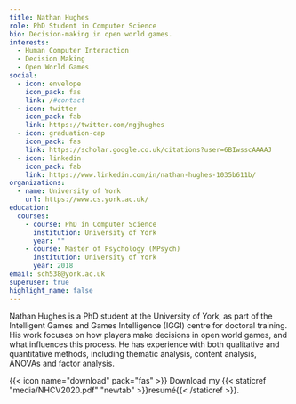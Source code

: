 ```yaml
---
title: Nathan Hughes
role: PhD Student in Computer Science
bio: Decision-making in open world games.
interests:
  - Human Computer Interaction
  - Decision Making
  - Open World Games
social:
  - icon: envelope
    icon_pack: fas
    link: /#contact
  - icon: twitter
    icon_pack: fab
    link: https://twitter.com/ngjhughes
  - icon: graduation-cap
    icon_pack: fas
    link: https://scholar.google.co.uk/citations?user=6BIwsscAAAAJ
  - icon: linkedin
    icon_pack: fab
    link: https://www.linkedin.com/in/nathan-hughes-1035b611b/
organizations:
  - name: University of York
    url: https://www.cs.york.ac.uk/
education:
  courses:
    - course: PhD in Computer Science
      institution: University of York
      year: ""
    - course: Master of Psychology (MPsych)
      institution: University of York
      year: 2018
email: sch538@york.ac.uk
superuser: true
highlight_name: false
---
```

Nathan Hughes is a PhD student at the University of York, as part of the Intelligent Games and Games Intelligence (IGGI) centre for doctoral training. His work focuses on how players make decisions in open world games, and what influences this process. He has experience with both qualitative and quantitative methods, including thematic analysis, content analysis, ANOVAs and factor analysis.

{{< icon name="download" pack="fas" >}} Download my {{< staticref "media/NHCV2020.pdf" "newtab" >}}resumé{{< /staticref >}}.